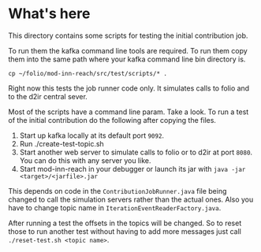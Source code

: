 # What's here

This directory contains some scripts for testing the initial contribution job. 

To run them the kafka command line tools are required. To run them copy them into the same path where your kafka
command line bin directory is. 
```
cp ~/folio/mod-inn-reach/src/test/scripts/* .
```
Right now this tests the job runner code only. It simulates calls to folio and to the d2ir central sever.

Most of the scripts have a command line param. Take a look. To run a test of the initial contribution do the following
after copying the files.
1. Start up kafka locally at its default port `9092`.
2. Run ./create-test-topic.sh <topic name>
3. Start another web server to simulate calls to folio or to d2ir at port `8080`. You can do this with any server
you like.
4. Start mod-inn-reach in your debugger or launch its jar with `java -jar <target>/<jarfile>.jar`

This depends on code in the `ContributionJobRunner.java` file being changed to call the simulation servers rather
than the actual ones. Also you have to change topic name in `IterationEventReaderFactory.java`.

After running a test the offsets in the topics will be changed. So to reset those to run another test without having to
add more messages just call `./reset-test.sh <topic name>`. 
